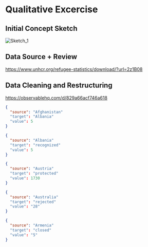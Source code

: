 # Qualitative Excercise

## Initial Concept Sketch
![Sketch_1](https://user-images.githubusercontent.com/77869514/196469786-e8bfdc72-358c-4f78-a56b-34eea7d2d809.jpg)

## Data Source + Review
https://www.unhcr.org/refugee-statistics/download/?url=2z1B08



## Data Cleaning and Restructuring
https://observablehq.com/d/829a66acf746a618

```json
{
  "source": "Afghanistan"
  "target": "Albania"
  "value": 5
}
```

```json
{
  "source": "Albania"
  "target": "recognized"
  "value": 5
}
```

```json
{
  "source": "Austria"
  "target": "protected"
  "value": 1730
}
```

```json
{
  "source": "Australia"
  "target": "rejected"
  "value": "28"
}
```

```json
{
  "source": "Armenia"
  "target": "closed"
  "value": "5"
}
```

 
